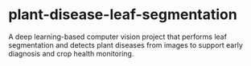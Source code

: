 # plant-disease-leaf-segmentation
A deep learning-based computer vision project that performs leaf segmentation and detects plant diseases from images to support early diagnosis and crop health monitoring.
